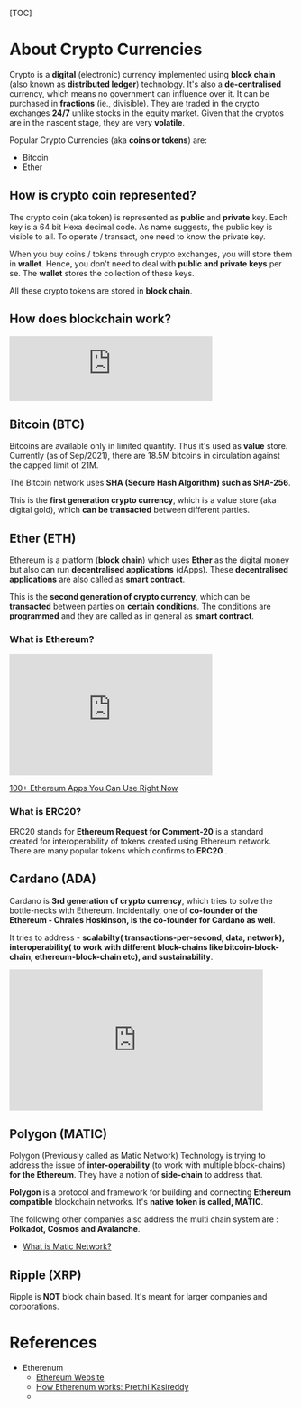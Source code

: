 [TOC]

# About Crypto Currencies

Crypto is a **digital** (electronic) currency implemented using **block chain** (also known as **distributed ledger**) technology. It's also a **de-centralised** currency, which means no government can influence over it. It can be purchased in **fractions** (ie., divisible). They are traded in the crypto exchanges **24/7** unlike stocks in the equity market. Given that the cryptos are in the nascent stage, they are very **volatile**.

Popular Crypto Currencies (aka **coins or tokens**) are:

* Bitcoin
* Ether



## How is crypto coin represented?

The crypto coin (aka token) is represented as **public** and **private** key. Each key is a 64 bit Hexa decimal code. As name suggests, the public key is visible to all. To operate / transact, one need to know the private key.

When you buy coins / tokens through crypto exchanges, you will store them in **wallet**. Hence, you don't need to deal with **public and private keys** per se. The **wallet** stores the collection of these keys.

All these crypto tokens are stored in **block chain**.

## How does blockchain work?

<iframe width="360" height="115" src="https://www.youtube.com/embed/SSo_EIwHSd4" title="YouTube video player" frameborder="0" allow="accelerometer; autoplay; clipboard-write; encrypted-media; gyroscope; picture-in-picture" allowfullscreen></iframe>

## Bitcoin (BTC)

Bitcoins are available only in limited quantity. Thus it's used as **value** store. Currently (as of Sep/2021), there are 18.5M bitcoins in circulation against the capped limit of 21M.

The Bitcoin network uses **SHA (Secure Hash Algorithm) such as SHA-256**.

This is the **first generation crypto currency**, which is a value store (aka digital gold), which **can be transacted** between different parties.

## Ether (ETH)

Ethereum is a platform (**block chain**) which uses **Ether** as the digital money but also can run **decentralised applications** (dApps). These **decentralised applications** are also called as **smart contract**.

This is the **second generation of crypto currency**, which can be **transacted** between parties on  **certain conditions**. The conditions are **programmed** and they are called as in general as **smart contract**.

### What is Ethereum?

<iframe width="360" height="215" src="https://www.youtube.com/embed/IsXvoYeJxKA" title="YouTube video player" frameborder="0" allow="accelerometer; autoplay; clipboard-write; encrypted-media; gyroscope; picture-in-picture" allowfullscreen></iframe>

[100+ Ethereum Apps You Can Use Right Now](https://consensys.net/blog/news/90-ethereum-apps-you-can-use-right-now/)

### What is ERC20?

ERC20 stands for **Ethereum Request for Comment-20** is a standard created for interoperability of tokens created using Ethereum network. There are many popular tokens which confirms to **ERC20** .



## Cardano (ADA)

Cardano is **3rd generation of crypto currency**, which tries to solve the bottle-necks with Ethereum. Incidentally, one of **co-founder of the Ethereum - Chrales Hoskinson, is the co-founder for Cardano as well**.

It tries to address - **scalabilty( transactions-per-second, data, network), interoperability( to work with different block-chains like bitcoin-block-chain, ethereum-block-chain etc), and sustainability**.



<iframe width="450" height="250" src="https://www.youtube.com/embed/Ja9D0kpksxw" title="YouTube video player" frameborder="0" allow="accelerometer; autoplay; clipboard-write; encrypted-media; gyroscope; picture-in-picture" allowfullscreen></iframe>



## Polygon (MATIC)

Polygon (Previously called as Matic Network) Technology is trying to address the issue of **inter-operability** (to work with multiple block-chains) **for the Ethereum**. They have a notion of **side-chain** to address that.

**Polygon** is a protocol and framework for building and connecting **Ethereum compatible** blockchain networks. It's **native token is called, MATIC**.

The following other companies also address the multi chain system are : **Polkadot, Cosmos and Avalanche**.

* [What is Matic Network?](https://medium.com/matic-network/what-is-matic-network-466a2c493ae1)

  

## Ripple (XRP)

Ripple is **NOT** block chain based. It's meant for larger companies and corporations.

# References

* Etherenum
  * [Ethereum Website](www.etherenum.org)
  * [How Etherenum works: Pretthi Kasireddy](https://preethikasireddy.medium.com/how-does-ethereum-work-anyway-22d1df506369)
  * 

